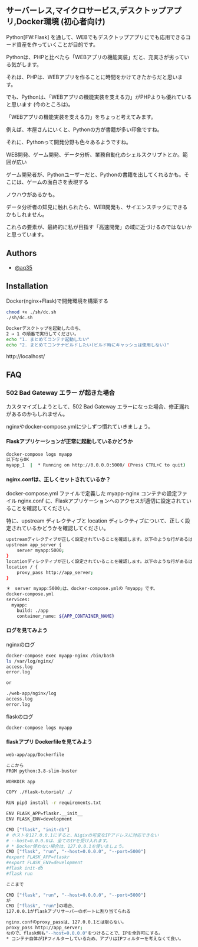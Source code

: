 ## サーバーレス,マイクロサービス,デスクトップアプリ,Docker環境 (初心者向け)

Python[FW:Flask] を通して、WEBでもデスクトップアプリにでも応用できるコード資産を作っていくことが目的です。

Pythonは、PHPと比べたら「WEBアプリの機能実装」だと、充実さが劣っている気がします。

それは、PHPは、WEBアプリを作ることに時間をかけてきたからだと思います。

でも、Pythonは、「WEBアプリの機能実装を支える力」がPHPよりも優れていると思います (今のところは)。

「WEBアプリの機能実装を支える力」をちょっと考えてみます。

例えば、本屋さんにいくと、Pythonの方が書籍が多い印象ですね。

それに、Pythonって開発分野も色々あるようですね。

WEB開発、ゲーム開発、データ分析、業務自動化のシェルスクリプトとか。範囲が広い

ゲーム開発者が、Pythonユーザーだと、Pythonの書籍を出してくれるかも。そこには、ゲームの面白さを表現する

ノウハウがあるかも。

データ分析者の知見に触れられたら、WEB開発も、サイエンスチックにできるかもしれません。

これらの要素が、最終的に私が目指す「高速開発」の域に近づけるのではないかと思っています。

## Authors

- [@aq35](https://www.github.com/aq35)


## Installation

Docker(nginx+Flask)で開発環境を構築する

```bash
chmod +x ./sh/dc.sh
./sh/dc.sh

Dockerデスクトップを起動したのち、
2 → 1 の順番で実行してください。
echo "1. まとめてコンテナ起動したい"
echo "2. まとめてコンテナビルドしたい(ビルド時にキャッシュは使用しない)"

```
http://localhost/




    
## FAQ

### 502 Bad Gateway エラー が起きた場合

カスタマイズしようとして、502 Bad Gateway エラーになった場合、修正漏れがあるのかもしれません。

nginxやdocker-compose.ymlに少しずつ慣れていきましょう。

#### Flaskアプリケーションが正常に起動しているかどうか

```bash
docker-compose logs myapp
以下ならOK
myapp_1  |  * Running on http://0.0.0.0:5000/ (Press CTRL+C to quit)
```

#### nginx.confは、正しくセットされているか？

docker-compose.yml ファイルで定義した myapp-nginx コンテナの設定ファイル nginx.conf に、Flaskアプリケーションへのアクセスが適切に設定されていることを確認してください。

特に、upstream ディレクティブと location ディレクティブについて、正しく設定されているかどうかを確認してください。
```bash
upstreamディレクティブが正しく設定されていることを確認します。以下のような行があるはずです。
upstream app_server {
    server myapp:5000;
}
locationディレクティブが正しく設定されていることを確認します。以下のような行があるはずです。
location / {
    proxy_pass http://app_server;
}

＊　server myapp:5000;は、docker-compose.ymlの「myapp」です。
docker-compose.yml
services:
  myapp:
    build: ./app
    container_name: ${APP_CONTAINER_NAME}
```


#### ログを見てみよう

nginxのログ

```bash
docker-compose exec myapp-nginx /bin/bash
ls /var/log/nginx/
access.log
error.log

or

./web-app/nginx/log
access.log
error.log
```

flaskのログ

```bash
docker-compose logs myapp
```

#### flaskアプリ Dockerfileを見てみよう

```bash
web-app/app/Dockerfile

ここから
FROM python:3.8-slim-buster

WORKDIR app

COPY ./flask-tutorial/ ./

RUN pip3 install -r requirements.txt

ENV FLASK_APP=flaskr.__init__
ENV FLASK_ENV=development

CMD ["flask", "init-db"]
# ホストを127.0.0.1にすると、Nigixの可変なIPアドレスに対応できない
# --host=0.0.0.0は、全てのIPを受け入れます。
# * Docker使わない場合は、127.0.0.1を使いましょう。
CMD ["flask", "run", "--host=0.0.0.0", "--port=5000"]
#export FLASK_APP=flaskr
#export FLASK_ENV=development
#flask init-db
#flask run

ここまで

CMD ["flask", "run", "--host=0.0.0.0", "--port=5000"]
が
CMD ["flask", "run"]の場合、
127.0.0.1がflaskアプリサーバーのポートに割り当てられる

nginx.confのproxy_passは、127.0.0.1とは限らない。
proxy_pass http://app_server;
なので、flask側も"--host=0.0.0.0"をつけることで、IPを全許可にする。
* コンテナ自体がIPフィルターしているため、アプリはIPフィルターを考えなくて良い。

```

